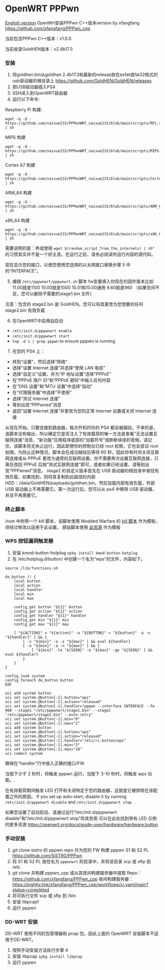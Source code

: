 
# OpenWRT PPPwn
[English version](https://github.com/naixue233/WKY_PPPwnWRT_OneCloud/blob/main/README_EN.md)
OpenWrt安装PPPwn C++版本version by xfangfang https://github.com/xfangfang/PPPwn_cpp

当前包含PPPwn C++版本：v1.0.0

当前收录GoldHEN版本：v2.4b17.3
### 安装
1. 将goldhen.bin从goldhen 2.4b17.3和最新的release放在exfat或fat32格式的usb驱动器的根目录上
https://github.com/GoldHEN/GoldHEN/releases
2. 把USB驱动器插入PS4
3. SSH进入到OpenWRT路由器
4. 运行以下命令:

Raspberry Pi 构建:
```
wget -q -O - https://github.com/naixue233/PPPwnWRT_naixue233/blob/main/scripts/RPi.sh | sh
```
MIPS 构建
```
wget -q -O - https://github.com/naixue233/PPPwnWRT_naixue233/blob/main/scripts/MIPS.sh | sh
```
Cortex A7 构建
```
wget -q -O - https://github.com/naixue233/PPPwnWRT_naixue233/blob/main/scripts/CortexA7.sh | sh
```
ARM_64 构建
```
wget -q -O - https://github.com/naixue233/PPPwnWRT_naixue233/blob/main/scripts/ARM_64.sh | sh
```
x86_64 构建
```
wget -q -O - https://github.com/naixue233/PPPwnWRT_naixue233/blob/main/scripts/x86_64.sh | sh
```

需要说明的是：养成使用
`wget $(random_script_from_the_internets) | sh"` 的习惯其实并不是一个好主意。在运行之前，请务必阅读所运行内容的源代码。

现在显示您的接口，以便您使用您选择的以太网接口替换步骤 5 中的“INTERFACE”。

5. 编辑 `/etc/pppwnwrt/pppwnwrt.sh` 脚本
fw变量填入你现在的固件版本比如11.00就是1100
10.00就是1000
10.01和10.00通用
9.60就是960
（如果空间不足，您可以删除不需要的stage1.bin 文件）

注意：包含的 stage2.bin 是 GoldHEN。您可以将其更改为您想要的任何 stage2.bin 有效负载

 6. 在OpenWRT中启用自启动
- `/etc/init.d/pppwnwrt enable`
- `/etc/init.d/pppwnwrt start`
- `top -d 1 | grep pppwn` to ensure pppwn is running

7. 在您的 PS4 上：

- 转到“设置”，然后选择“网络”
- 选择“设置 Internet 连接”并选择“使用 LAN 电缆”
- 选择“自定义”设置，并为“IP 地址设置”选择“PPPoE”
- 在“PPPoE 用户 ID”和“PPPoE 密码”中输入任何内容
- 在“DNS 设置”和“MTU 设置”中选择“自动”
- 在“代理服务器”中选择“不使用”
- 选择“测试 Internet 连接”
- 等到出现“PPPwned”消息
- 返回“设置 Internet 连接”并更改为您的正常 Internet 设置或关闭 Internet 连接

从现在开始，只要连接到路由器，每次开机时你的 PS4 都会被越狱。不幸的是，该脚本没有输出，所以确定它是否注入了有效载荷的唯一方法是查看“无法设置互联网连接”消息、“新功能”应用程序底部的“加载符号”或断断续续的音频。请记住，该脚本将无休止运行，因此即使你的控制台已经 root 权限，它也会尝试 root 权限。为防止这种情况，脚本会在成功越狱后等待 60 秒，因此你有时间关闭互联网连接或从 PPPoE 更改为通常的互联网设置。你不需要再次设置互联网连接，只需在改回 PPPoE 后按“测试互联网连接”即可，或者如果已经设置，请等到出现“PPPwned”消息。 stage2 的自定义版本首先在 USB 驱动器的根目录中查找有效负载，如果找到，则将其复制到此路径的内部 HDD：/data/GoldHEN/payloads/goldhen.bin。然后加载内部有效负载，外部 USB 驱动器上不再需要它。第一次运行后，您可以从 ps4 中移除 USB 驱动器，并且不再需要它。

### 终止脚本
/root 中附带一个 kill 脚本，该脚本使用 Modded Warfare 的 [kill 脚本](https://github.com/MODDEDWARFARE/PPPwn_WRT/blob/main/kill.sh) 作为模板，但经过修改以适用于此设置。
原始脚本使用 [此资源](https://askubuntu.com/questions/180336/how-to-find-the-process-id-pid-of-a-running-terminal-program) 作为模板

### WPS 按钮漏洞触发器
1. 安装 kmod-button-hotplug
`opkg install kmod-button-hotplug`
2. 在 /etc/hotplug.d/button/ 中创建一个名为“wps”的文件，内容如下。
```
source /lib/functions.sh

do_button () {
    local button
    local action
    local handler
    local min
    local max

    config_get button "${1}" button
    config_get action "${1}" action
    config_get handler "${1}" handler
    config_get min "${1}" min
    config_get max "${1}" max

    [ "${ACTION}" = "${action}" -a "${BUTTON}" = "${button}" -a -n "${handler}" ] && {
        [ -z "${min}" -o -z "${max}" ] && eval ${handler}
        [ -n "${min}" -a -n "${max}" ] && {
            [ "${min}" -le "${SEEN}" -a "${max}" -ge "${SEEN}" ] && eval ${handler}
        }
    }
}

config_load system
config_foreach do_button button
EOF

uci add system button
uci set system.@button[-1].button="wps"
uci set system.@button[-1].action="released"
uci set system.@button[-1].handler="pppwn --interface INTERFACE --fw 900 --stage1 "/etc/pppwnwrt/stage1.bin" --stage2 "/etc/pppwnwrt/stage2.bin" --auto-retry"
uci set system.@button[-1].min="0"
uci set system.@button[-1].max="2"
uci add system button
uci set system.@button[-1].button="wps"
uci set system.@button[-1].action="released"
uci set system.@button[-1].handler="/etc/rc.button/wps"
uci set system.@button[-1].min="3"
uci set system.@button[-1].max="10"
uci commit system
```
确保在“handler”行中放入正确的接口/FW

当按下少于 2 秒时，将触发 pppwn 运行，当按下 3-10 秒时，将触发 wps 功能。.

在有效载荷期间触发 LED 打开和关闭特定于您的路由器，这就是它被排除在该配置之外的原因。
If you set up auto-start, disable it by running `/etc/init.d/pppwnwrt disable` and `/etc/init.d/pppwnwrt stop`

如果您设置了自动启动，请通过运行“/etc/init.d/pppwnwrt disable”和“/etc/init.d/pppwnwrt stop”将其禁用
可以在此处找到带有 LED 示例的更多资源 https://openwrt.org/docs/guide-user/hardware/hardware.button

### 手动安装
1. git clone sistro 的 pppwn repo 并为您的 FW 构建 pppwn S1 和 S2 PL
https://github.com/SiSTR0/PPPwn
2. 将 S1 和 S2 PL 放在名为 `pppwnwrt` 的目录中，并将该目录 scp 或 sftp 到 /etc
3. git clone 并构建 pppwn_cpp 或从其夜间构建服务器中提取
Repo：https://github.com/xfangfang/PPPwn_cpp
夜间构建服务器：https://nightly.link/xfangfang/PPPwn_cpp/workflows/ci.yaml/main?status=completed
4. 将可执行文件 scp 或 sftp 到 /bin
5. 安装 libpcap1
6. 运行 pppwn

### DD-WRT 安装
DD-WRT 使用不同的包管理器和 pcap 包，因此上面的 OpenWRT 安装脚本不适用于DD-WRT。
1. 按照手动安装方法执行步骤 4
2. 安装 libpcap `ipkg install libpcap`
3. 运行 pppwn
